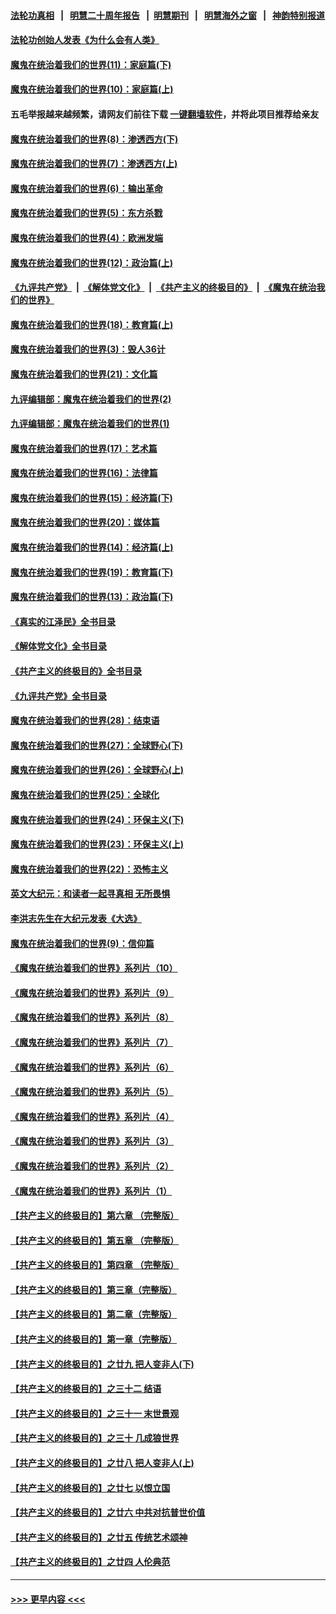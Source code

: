 #### [法轮功真相](https://github.com/gfw-breaker/truth/blob/master/README.md?t=0) &nbsp;&nbsp;|&nbsp;&nbsp; [明慧二十周年报告](https://github.com/gfw-breaker/mh-reports/blob/master/README.md?t=0) &nbsp;&nbsp;|&nbsp;&nbsp;[明慧期刊](https://github.com/gfw-breaker/mh-qikan) &nbsp;&nbsp;|&nbsp;&nbsp; [明慧海外之窗](https://github.com/gfw-breaker/mh-news/blob/master/README.md?t=0) &nbsp;&nbsp;|&nbsp;&nbsp; [神韵特别报道](https://github.com/gfw-breaker/mh-news/blob/master/shenyun.md?t=0)
#### [法轮功创始人发表《为什么会有人类》](../pages/nsc422/n13912117.md?t=02072143) 
#### [魔鬼在统治着我们的世界(11)：家庭篇(下)](../pages/nsc422/n10440961.md?t=02072143) 
#### [魔鬼在统治着我们的世界(10)：家庭篇(上)](../pages/nsc422/n10435448.md?t=02072143) 
#### 五毛举报越来越频繁，请网友们前往下载 [一键翻墙软件](https://github.com/gfw-breaker/ssr-accounts)，并将此项目推荐给亲友
#### [魔鬼在统治着我们的世界(8)：渗透西方(下)](../pages/nsc422/n10429603.md?t=02072143) 
#### [魔鬼在统治着我们的世界(7)：渗透西方(上)](../pages/nsc422/n10426013.md?t=02072143) 
#### [魔鬼在统治着我们的世界(6)：输出革命](../pages/nsc422/n10421536.md?t=02072143) 
#### [魔鬼在统治着我们的世界(5)：东方杀戮](../pages/nsc422/n10417707.md?t=02072143) 
#### [魔鬼在统治着我们的世界(4)：欧洲发端](../pages/nsc422/n10414890.md?t=02072143) 
#### [魔鬼在统治着我们的世界(12)：政治篇(上)](../pages/nsc422/n10444576.md?t=02072143) 
#### [《九评共产党》](https://github.com/begood0513/9ping.md/blob/master/README.md) &nbsp;|&nbsp; [《解体党文化》](../../../../jtdwh.md/blob/master/README.md)  &nbsp;|&nbsp; [《共产主义的终极目的》](../../../../gczydzjmd.md/blob/master/README.md) &nbsp;|&nbsp; [《魔鬼在统治我们的世界》](../../../../mgztzwmdsj.md/blob/master/README.md) 
#### [魔鬼在统治着我们的世界(18)：教育篇(上)](../pages/nsc422/n10526970.md?t=02072143) 
#### [魔鬼在统治着我们的世界(3)：毁人36计](../pages/nsc422/n10411583.md?t=02072143) 
#### [魔鬼在统治着我们的世界(21)：文化篇](../pages/nsc422/n10597706.md?t=02072143) 
#### [九评编辑部：魔鬼在统治着我们的世界(2)](../pages/nsc422/n10410036.md?t=02072143) 
#### [九评编辑部：魔鬼在统治着我们的世界(1)](../pages/nsc422/n10406825.md?t=02072143) 
#### [魔鬼在统治着我们的世界(17)：艺术篇](../pages/nsc422/n10499093.md?t=02072143) 
#### [魔鬼在统治着我们的世界(16)：法律篇](../pages/nsc422/n10485969.md?t=02072143) 
#### [魔鬼在统治着我们的世界(15)：经济篇(下)](../pages/nsc422/n10469975.md?t=02072143) 
#### [魔鬼在统治着我们的世界(20)：媒体篇](../pages/nsc422/n10586579.md?t=02072143) 
#### [魔鬼在统治着我们的世界(14)：经济篇(上)](../pages/nsc422/n10457370.md?t=02072143) 
#### [魔鬼在统治着我们的世界(19)：教育篇(下)](../pages/nsc422/n10564808.md?t=02072143) 
#### [魔鬼在统治着我们的世界(13)：政治篇(下)](../pages/nsc422/n10448270.md?t=02072143) 
#### [《真实的江泽民》全书目录](../pages/nsc422/n13721399.md?t=02072143) 
#### [《解体党文化》全书目录](../pages/nsc422/n13721157.md?t=02072143) 
#### [《共产主义的终极目的》全书目录](../pages/nsc422/n13721048.md?t=02072143) 
#### [《九评共产党》全书目录](../pages/nsc422/n13708085.md?t=02072143) 
#### [魔鬼在统治着我们的世界(28)：结束语](../pages/nsc422/n10936246.md?t=02072143) 
#### [魔鬼在统治着我们的世界(27)：全球野心(下)](../pages/nsc422/n10928319.md?t=02072143) 
#### [魔鬼在统治着我们的世界(26)：全球野心(上)](../pages/nsc422/n10900318.md?t=02072143) 
#### [魔鬼在统治着我们的世界(25)：全球化](../pages/nsc422/n10788205.md?t=02072143) 
#### [魔鬼在统治着我们的世界(24)：环保主义(下)](../pages/nsc422/n10695307.md?t=02072143) 
#### [魔鬼在统治着我们的世界(23)：环保主义(上)](../pages/nsc422/n10688613.md?t=02072143) 
#### [魔鬼在统治着我们的世界(22)：恐怖主义](../pages/nsc422/n10614727.md?t=02072143) 
#### [英文大纪元：和读者一起寻真相 无所畏惧](../pages/nsc422/n12542027.md?t=02072143) 
#### [李洪志先生在大纪元发表《大选》](../pages/nsc422/n12534746.md?t=02072143) 
#### [魔鬼在统治着我们的世界(9)：信仰篇](../pages/nsc422/n10432159.md?t=02072143) 
#### [《魔鬼在统治着我们的世界》系列片（10）](../pages/nsc422/n12292670.md?t=02072143) 
#### [《魔鬼在统治着我们的世界》系列片（9）](../pages/nsc422/n12290859.md?t=02072143) 
#### [《魔鬼在统治着我们的世界》系列片（8）](../pages/nsc422/n12287445.md?t=02072143) 
#### [《魔鬼在统治着我们的世界》系列片（7）](../pages/nsc422/n12283425.md?t=02072143) 
#### [《魔鬼在统治着我们的世界》系列片（6）](../pages/nsc422/n12282314.md?t=02072143) 
#### [《魔鬼在统治着我们的世界》系列片（5）](../pages/nsc422/n12281419.md?t=02072143) 
#### [《魔鬼在统治着我们的世界》系列片（4）](../pages/nsc422/n12274024.md?t=02072143) 
#### [《魔鬼在统治着我们的世界》系列片（3）](../pages/nsc422/n12271322.md?t=02072143) 
#### [《魔鬼在统治着我们的世界》系列片（2）](../pages/nsc422/n12269049.md?t=02072143) 
#### [《魔鬼在统治着我们的世界》系列片（1）](../pages/nsc422/n12267575.md?t=02072143) 
#### [【共产主义的终极目的】第六章 （完整版）](../pages/nsc422/n11428913.md?t=02072143) 
#### [【共产主义的终极目的】第五章 （完整版）](../pages/nsc422/n11428912.md?t=02072143) 
#### [【共产主义的终极目的】第四章 （完整版）](../pages/nsc422/n11428907.md?t=02072143) 
#### [【共产主义的终极目的】第三章（完整版）](../pages/nsc422/n11428848.md?t=02072143) 
#### [【共产主义的终极目的】第二章（完整版）](../pages/nsc422/n11428831.md?t=02072143) 
#### [【共产主义的终极目的】第一章（完整版）](../pages/nsc422/n11417651.md?t=02072143) 
#### [【共产主义的终极目的】之廿九 把人变非人(下)](../pages/nsc422/n11344140.md?t=02072143) 
#### [【共产主义的终极目的】之三十二 结语](../pages/nsc422/n11360535.md?t=02072143) 
#### [【共产主义的终极目的】之三十一 末世景观](../pages/nsc422/n11351129.md?t=02072143) 
#### [【共产主义的终极目的】之三十 几成狼世界](../pages/nsc422/n11348280.md?t=02072143) 
#### [【共产主义的终极目的】之廿八 把人变非人(上)](../pages/nsc422/n11340492.md?t=02072143) 
#### [【共产主义的终极目的】之廿七 以恨立国](../pages/nsc422/n11336944.md?t=02072143) 
#### [【共产主义的终极目的】之廿六 中共对抗普世价值](../pages/nsc422/n11324785.md?t=02072143) 
#### [【共产主义的终极目的】之廿五 传统艺术颂神](../pages/nsc422/n11296396.md?t=02072143) 
#### [【共产主义的终极目的】之廿四 人伦典范](../pages/nsc422/n11296397.md?t=02072143) 

----
#### [ >>> 更早内容 <<< ](../indexes/nsc422-earlier.md)

